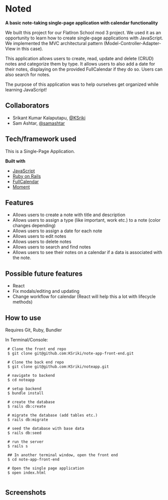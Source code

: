 # Noted
<b> A basic note-taking single-page application with calendar functionality </b>

We built this project for our FlatIron School mod 3 project. We used it as an opportunity to learn how to create single-page applications with JavaScript. We implemented the MVC architectural pattern (Model-Controller-Adapter-View in this case).

This application allows users to create, read, update and delete (CRUD) notes and categorize them by type. It allows users to also add a date for their notes, displaying on the provided FullCalendar if they do so. Users can also search for notes. 

The purpose of this application was to help ourselves get organized while learning JavaScript!


## Collaborators
- Srikant Kumar Kalaputapu, [@KSriki](https://github.com/KSriki)
- Sam Ashtar, [@samashtar](https://github.com/samashtar/)

## Tech/framework used

This is a Single-Page Application.

<b>Built with</b>
- [JavaScript](https://www.javascript.com/)
- [Ruby on Rails](https://rubyonrails.org/)
- [FullCalendar](https://fullcalendar.io/)
- [Moment](https://momentjs.com/)


## Features

- Allows users to create a note with title and description
- Allows users to assign a type (like important, work etc.) to a note (color changes depending)
- Allows users to assign a date for each note
- Allows users to edit notes
- Allows users to delete notes
- Allows users to search and find notes
- Allows users to see their notes on a calendar if a data is associated with the note.

## Possible future features

- React
- Fix modals/editing and updating
- Change workflow for calendar (React will help this a lot with lifecycle methods)


## How to use

Requires Git, Ruby, Bundler


In Terminal/Console:

```
 # Clone the front end repo
 $ git clone git@github.com:KSriki/note-app-front-end.git
 
 # Clone the back end repo
 $ git clone git@github.com:KSriki/noteapp.git
 
 # navigate to backend
 $ cd noteapp
 
 # setup backend
 $ bundle install
 
 # create the database
 $ rails db:create
 
 # migrate the database (add tables etc.)
 $ rails db:migrate

 # seed the database with base data
 $ rails db:seed

 # run the server
 $ rails s
 
 ## In another terminal window, open the front end
 $ cd note-app-front-end
 
 # Open the single page application
 $ open index.html
 
```
## Screenshots



